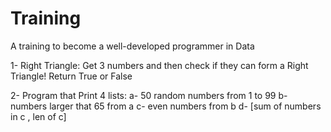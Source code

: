 # Training
A training to become a well-developed programmer in Data

1- Right Triangle:
    Get 3 numbers and then check if they can form a Right Triangle! Return True or False

2- Program that Print 4 lists:
    a- 50 random numbers from 1 to 99
    b- numbers larger that 65 from a
    c- even numbers from b
    d- [sum of numbers in c , len of c]
